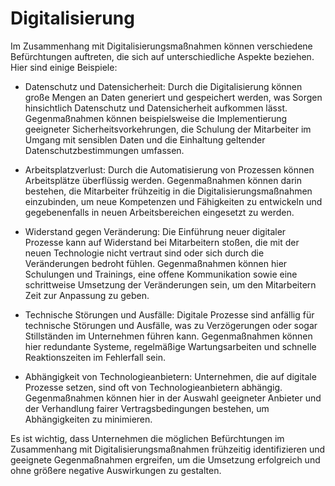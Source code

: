 # Digitalisierung

Im Zusammenhang mit Digitalisierungsmaßnahmen können verschiedene Befürchtungen auftreten, die sich auf unterschiedliche Aspekte beziehen. Hier sind einige Beispiele:

- Datenschutz und Datensicherheit: Durch die Digitalisierung können große Mengen an Daten generiert und gespeichert werden, was Sorgen hinsichtlich Datenschutz und Datensicherheit aufkommen lässt. Gegenmaßnahmen können beispielsweise die Implementierung geeigneter Sicherheitsvorkehrungen, die Schulung der Mitarbeiter im Umgang mit sensiblen Daten und die Einhaltung geltender Datenschutzbestimmungen umfassen.

- Arbeitsplatzverlust: Durch die Automatisierung von Prozessen können Arbeitsplätze überflüssig werden. Gegenmaßnahmen können darin bestehen, die Mitarbeiter frühzeitig in die Digitalisierungsmaßnahmen einzubinden, um neue Kompetenzen und Fähigkeiten zu entwickeln und gegebenenfalls in neuen Arbeitsbereichen eingesetzt zu werden.

- Widerstand gegen Veränderung: Die Einführung neuer digitaler Prozesse kann auf Widerstand bei Mitarbeitern stoßen, die mit der neuen Technologie nicht vertraut sind oder sich durch die Veränderungen bedroht fühlen. Gegenmaßnahmen können hier Schulungen und Trainings, eine offene Kommunikation sowie eine schrittweise Umsetzung der Veränderungen sein, um den Mitarbeitern Zeit zur Anpassung zu geben.

- Technische Störungen und Ausfälle: Digitale Prozesse sind anfällig für technische Störungen und Ausfälle, was zu Verzögerungen oder sogar Stillständen im Unternehmen führen kann. Gegenmaßnahmen können hier redundante Systeme, regelmäßige Wartungsarbeiten und schnelle Reaktionszeiten im Fehlerfall sein.

- Abhängigkeit von Technologieanbietern: Unternehmen, die auf digitale Prozesse setzen, sind oft von Technologieanbietern abhängig. Gegenmaßnahmen können hier in der Auswahl geeigneter Anbieter und der Verhandlung fairer Vertragsbedingungen bestehen, um Abhängigkeiten zu minimieren.

Es ist wichtig, dass Unternehmen die möglichen Befürchtungen im Zusammenhang mit Digitalisierungsmaßnahmen frühzeitig identifizieren und geeignete Gegenmaßnahmen ergreifen, um die Umsetzung erfolgreich und ohne größere negative Auswirkungen zu gestalten.
